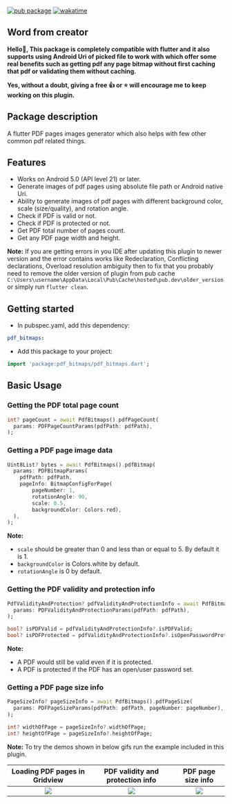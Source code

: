 [![pub package](https://img.shields.io/pub/v/pdf_bitmaps.svg)](https://pub.dev/packages/pdf_bitmaps) [![wakatime](https://wakatime.com/badge/user/83f3b15d-49de-4c01-b8de-bbc132f11be1/project/a86db259-be86-4dbb-a4bc-d503f45a356f.svg)](https://wakatime.com/badge/user/83f3b15d-49de-4c01-b8de-bbc132f11be1/project/a86db259-be86-4dbb-a4bc-d503f45a356f)

## Word from creator

**Hello👋, This package is completely compatible with flutter and it also supports using Android Uri of picked file to work with which offer some real benefits such as getting pdf any page bitmap without first caching that pdf or validating them without caching.**

**Yes, without a doubt, giving a free 👍 or ⭐ will encourage me to keep working on this plugin.**

## Package description

A flutter PDF pages images generator which also helps with few other common pdf related things.

## Features

- Works on Android 5.0 (API level 21) or later.
- Generate images of pdf pages using absolute file path or Android native Uri.
- Ability to generate images of pdf pages with different background color, scale (size/quality), and rotation angle.
- Check if PDF is valid or not.
- Check if PDF is protected or not.
- Get PDF total number of pages count.
- Get any PDF page width and height.

**Note:** If you are getting errors in you IDE after updating this plugin to newer version and the error contains works like Redeclaration, Conflicting declarations, Overload resolution ambiguity then to fix that you probably need to remove the older version of plugin from pub cache `C:\Users\username\AppData\Local\Pub\Cache\hosted\pub.dev\older_version` or simply run `flutter clean`.

## Getting started

- In pubspec.yaml, add this dependency:

```yaml
pdf_bitmaps: 
```

- Add this package to your project:

```dart
import 'package:pdf_bitmaps/pdf_bitmaps.dart';
```

## Basic Usage

### Getting the PDF total page count

```dart
int? pageCount = await PdfBitmaps().pdfPageCount(
  params: PDFPageCountParams(pdfPath: pdfPath),
);
```

### Getting a PDF page image data

```dart
Uint8List? bytes = await PdfBitmaps().pdfBitmap(
  params: PDFBitmapParams(
    pdfPath: pdfPath,
    pageInfo: BitmapConfigForPage(
        pageNumber: 1,
        rotationAngle: 90,
        scale: 0.5,
        backgroundColor: Colors.red),
  ),
);
```
**Note:**
- ```scale``` should be greater than 0 and less than or equal to 5. By default it is 1.
- ```backgroundColor``` is Colors.white by default.
- ```rotationAngle``` is 0 by default.

### Getting the PDF validity and protection info

```dart
PdfValidityAndProtection? pdfValidityAndProtectionInfo = await PdfBitmaps().pdfValidityAndProtection(
  params: PDFValidityAndProtectionParams(pdfPath: pdfPath),
);

bool? isPDFValid = pdfValidityAndProtectionInfo?.isPDFValid;
bool? isPDFProtected = pdfValidityAndProtectionInfo?.isOpenPasswordProtected;
```
**Note:**
- A PDF would still be valid even if it is protected.
- A PDF is protected if the PDF has an open/user password set.

### Getting a PDF page size info

```dart
PageSizeInfo? pageSizeInfo = await PdfBitmaps().pdfPageSize(
  params: PDFPageSizeParams(pdfPath: pdfPath, pageNumber: pageNumber),
);

int? widthOfPage = pageSizeInfo?.widthOfPage;
int? heightOfPage = pageSizeInfo?.heightOfPage;
```

**Note:** To try the demos shown in below gifs run the example included in this plugin.

| Loading PDF pages in Gridview | PDF validity and protection info | PDF page size info |
| :----: | :---: | :---: |
| <img src="https://user-images.githubusercontent.com/85361211/201478119-61661f00-789a-4372-a01e-1bbf2496953c.gif"></img> | <img src="https://user-images.githubusercontent.com/85361211/201478141-662d5da1-9d76-4230-bd1c-b90d9c995d6b.gif"></img> | <img src="https://user-images.githubusercontent.com/85361211/201478304-02bdcfc2-9d32-4980-98b0-7c68535328f5.gif"></img> |